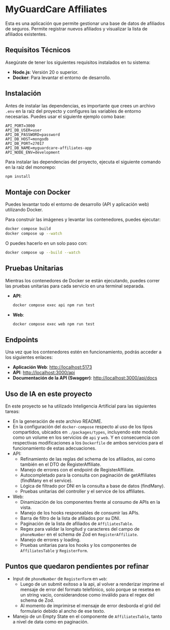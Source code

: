 # MyGuardCare Affiliates

Esta es una aplicación que permite gestionar una base de datos de afiliados de seguros. Permite registrar nuevos afiliados y visualizar la lista de afiliados existentes.

## Requisitos Técnicos

Asegúrate de tener los siguientes requisitos instalados en tu sistema:

- **Node.js**: Versión 20 o superior.
- **Docker**: Para levantar el entorno de desarrollo.

## Instalación

Antes de instalar las dependencias, es importante que crees un archivo `.env` en la raíz del proyecto y configures las variables de entorno necesarias. Puedes usar el siguiente ejemplo como base:

```
API_PORT=3000
API_DB_USER=user
API_DB_PASSWORD=password
API_DB_HOST=mongodb
API_DB_PORT=27017
API_DB_NAME=myguardcare-affiliates-app
API_NODE_ENV=development
```

Para instalar las dependencias del proyecto, ejecuta el siguiente comando en la raíz del monorepo:

```bash
npm install
```

## Montaje con Docker

Puedes levantar todo el entorno de desarrollo (API y aplicación web) utilizando Docker.

Para construir las imágenes y levantar los contenedores, puedes ejecutar:

```bash
docker compose build
docker compose up --watch
```

O puedes hacerlo en un solo paso con:

```bash
docker compose up --build --watch
```

## Pruebas Unitarias

Mientras los contenedores de Docker se están ejecutando, puedes correr las pruebas unitarias para cada servicio en una terminal separada.

- **API**:
  ```bash
  docker compose exec api npm run test
  ```

- **Web**:
  ```bash
  docker compose exec web npm run test
  ```

## Endpoints

Una vez que los contenedores estén en funcionamiento, podrás acceder a los siguientes enlaces:

- **Aplicación Web**: [http://localhost:5173](http://localhost:5173)
- **API**: [http://localhost:3000/api](http://localhost:3000/api)
- **Documentación de la API (Swagger)**: [http://localhost:3000/api/docs](http://localhost:3000/api/docs)

## Uso de IA en este proyecto

En este proyecto se ha utilizado Inteligencia Artificial para las siguientes tareas:

- En la generación de este archivo README.
- En la configuración del `docker-compose` respecto al uso de los tipos compartidos, ubicados en `./packages/types`, incluyendo este modulo como un volume en los servicios de `api` y `web`. Y en consecuencia con respectivas modificaciones a los `Dockerfile` de ambos servicios para el funcionamiento de estas adecuaciones.
- API:
  - Refinamiento de las reglas del schema de los afiliados, asi como también en el DTO de RegisterAffiliate.
  - Manejo de errores con el endpoint de RegisterAffiliate.
  - Autocompletado para la consulta con paginación de getAffiliates (findMany en el service).
  - Lógica de filtrado por DNI en la consulta a base de datos (findMany).
  - Pruebas unitarias del controller y el service de los affiliates.
- Web:
  - Dinamización de los componentes frente al consumo de APIs en la vista.
  - Manejo de los hooks responsables de consumir las APIs.
  - Barra de filtro de la lista de afiliados por su DNI.
  - Paginación de la lista de afiliados de `AffiliatesTable`.
  - Regex para validar la longitud y caracteres del campo de `phoneNumber` en el schema de Zod en `RegisterAffiliate`.
  - Manejo de errores y loading.
  - Pruebas unitarias para los hooks y los componentes de `AffiliatesTable` y `RegisterForm`.

## Puntos que quedaron pendientes por refinar

- Input de `phoneNumber` de `RegisterForm` en `web`:
  - Luego de un submit exitoso a la api, al volver a renderizar imprime el mensaje de error del formato telefónico, solo porque se resetea en un string vacio, considerandose como inválido para el regex del schema de Zod.
  - Al momento de imprimirse el mensaje de error desborda el grid del formulario debido al ancho de ese texto.
- Manejo de un Empty State en el componente de `AffiliatesTable`, tanto a nivel de data como en paginación.
